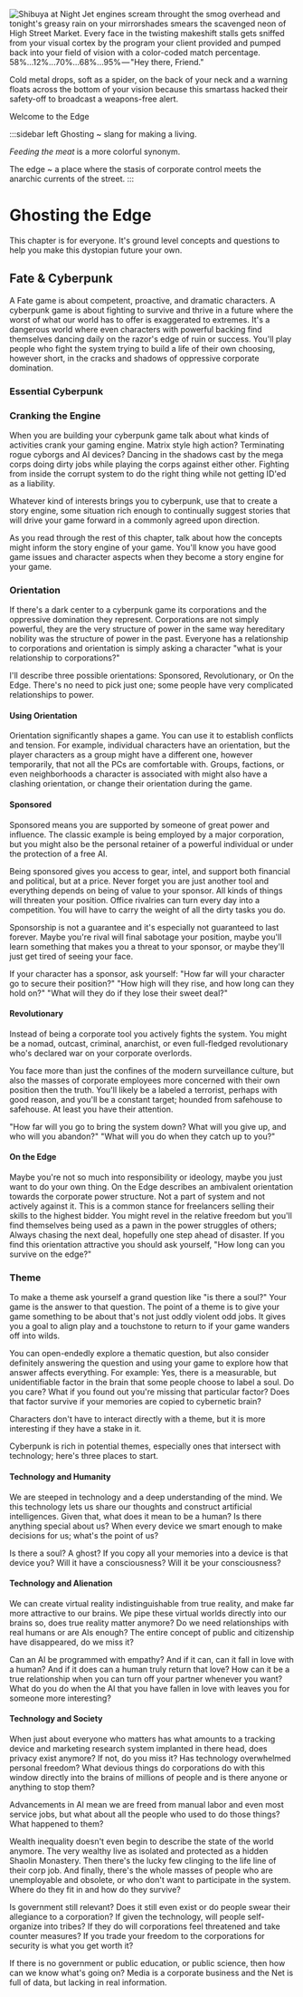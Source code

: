 ![Shibuya at Night](assets/Shibuya_Night.jpg)
Jet engines scream throught the smog overhead and tonight's greasy rain on your mirrorshades smears the scavenged neon of High Street Market. Every face in the twisting makeshift stalls gets sniffed from your visual cortex by the program your client provided and pumped back into your field of vision with a color-coded match percentage. 58%...12%...70%...68%...95% — "Hey there, Friend."

Cold metal drops, soft as a spider, on the back of your neck and a warning floats across the bottom of your vision because this smartass hacked their safety-off to broadcast a weapons-free alert. 

Welcome to the Edge

:::sidebar left 
Ghosting​ 
~ slang for making a living. 
  
  *Feeding the meat* is a more colorful synonym.

The edge 
~ a place where the stasis of corporate control meets the anarchic currents of the street.
:::

<!-- more mood and setting and less this is cyberpunk essays 
the original point of this section was to help in the setting creation part of the game. something to think about. -->

# Ghosting the Edge

This chapter is for everyone. It's ground level concepts and questions to help you make this dystopian future your own.

## Fate & Cyberpunk

A Fate game is about competent, proactive, and dramatic characters. A cyberpunk game is about fighting to survive and thrive in a future where the worst of what our world has to offer is exaggerated to extremes. It's a dangerous world where even characters with powerful backing find themselves dancing daily on the razor's edge of ruin or success. You'll play people who fight the system trying to build a life of their own choosing, however short, in the cracks and shadows of oppressive corporate domination.

### Essential Cyberpunk

<!-- Basic concepts and tropes of cyberpunk. Such as cyberware, and what is the Net. Especially what the Net is -->

### Cranking the Engine

When you are building your cyberpunk game talk about what kinds of activities crank your gaming engine. Matrix style high action? Terminating rogue cyborgs and AI devices? Dancing in the shadows cast by the mega corps doing dirty jobs while playing the corps against either other. Fighting from inside the corrupt system to do the right thing while not getting ID'ed as a liability.

Whatever kind of interests brings you to cyberpunk, use that to create a story engine, some situation rich enough to continually suggest stories that will drive your game forward in a commonly agreed upon direction.

As you read through the rest of this chapter, talk about how the concepts might inform the story engine of your game. You'll know you have good game issues and character aspects when they become a story engine for your game.

### Orientation

If there's a dark center to a cyberpunk game its corporations and the oppressive domination they represent. Corporations are not simply powerful, they are the very structure of power in the same way hereditary nobility was the structure of power in the past. Everyone has a relationship to corporations and orientation is simply asking a character "what is your relationship to corporations?"

I'll describe three possible orientations: Sponsored, Revolutionary, or On the Edge. There's no need to pick just one; some people have very complicated relationships to power.

#### Using Orientation

Orientation significantly shapes a game. You can use it to establish conflicts and tension. For example, individual characters have an orientation, but the player characters as a group might have a different one, however temporarily, that not all the PCs are comfortable with. Groups, factions, or even neighborhoods a character is associated with might also have a clashing orientation, or change their orientation during the game.

#### Sponsored

Sponsored means you are supported by someone of great power and influence. The classic example is being employed by a major corporation, but you might also be the personal retainer of a powerful individual or under the protection of a free AI.

Being sponsored gives you access to gear, intel, and support both financial and political, but at a price. Never forget you are just another tool and everything depends on being of value to your sponsor. All kinds of things will threaten your position. Office rivalries can turn every day into a competition. You will have to carry the weight of all the dirty tasks you do.

Sponsorship is not a guarantee and it's especially not guaranteed to last forever. Maybe you're rival will final sabotage your position, maybe you'll learn something that makes you a threat to your sponsor, or maybe they'll just get tired of seeing your face.

If your character has a sponsor, ask yourself: "How far will your character go to secure their position?" "How high will they rise, and how long can they hold on?" "What will they do if they lose their sweet deal?"

#### Revolutionary

Instead of being a corporate tool you actively fights the system. You might be a nomad, outcast, criminal, anarchist, or even full-fledged revolutionary who's declared war on your corporate overlords.

You face more than just the confines of the modern surveillance culture, but also the masses of corporate employees more concerned with their own position then the truth. You'll likely be a labeled a terrorist, perhaps with good reason, and you'll be a constant target; hounded from safehouse to safehouse. At least you have their attention.

"How far will you go to bring the system down? What will you give up, and who will you abandon?" "What will you do when they catch up to you?"

#### On the Edge

Maybe you're not so much into responsibility or ideology, maybe you just want to do your own thing. On the Edge describes an ambivalent orientation towards the corporate power structure. Not a part of system and not actively against it. This is a common stance for freelancers selling their skills to the highest bidder. You might revel in the relative freedom but you'll find themselves being used as a pawn in the power struggles of others; Always chasing the next deal, hopefully one step ahead of disaster. If you find this orientation attractive you should ask yourself, "How long can you survive on the edge?"

### Theme

To make a theme ask yourself a grand question like "is there a soul?" Your game is the answer to that question. The point of a theme is to give your game something to be about that's not just oddly violent odd jobs. It gives you a goal to align play and a touchstone to return to if your game wanders off into wilds.

You can open-endedly explore a thematic question, but also consider definitely answering the question and using your game to explore how that answer affects everything. For example: Yes, there is a measurable, but unidentifiable factor in the brain that some people choose to label a soul. Do you care? What if you found out you're missing that particular factor? Does that factor survive if your memories are copied to cybernetic brain?

Characters don't have to interact directly with a theme, but it is more interesting if they have a stake in it.

Cyberpunk is rich in potential themes, especially ones that intersect with technology; here's three places to start.

#### Technology and Humanity

We are steeped in technology and a deep understanding of the mind. We this technology lets us share our thoughts and construct artificial intelligences. Given that, what does it mean to be a human? Is there anything special about us? When every device we smart enough to make decisions for us; what's the point of us?

Is there a soul? A ghost? If you copy all your memories into a device is that device you? Will it have a consciousness? Will it be your consciousness?

#### Technology and Alienation 

We can create virtual reality indistinguishable from true reality, and make far more attractive to our brains. We pipe these virtual worlds directly into our brains so, does true reality matter anymore? Do we need relationships with real humans or are AIs enough? The entire concept of public and citizenship have disappeared, do we miss it?

Can an AI be programmed with empathy? And if it can, can it fall in love with a human? And if it does can a human truly return that love? How can it be a true relationship when you can turn off your partner whenever you want? What do you do when the AI that you have fallen in love with leaves you for someone more interesting?

#### Technology and Society

When just about everyone who matters has what amounts to a tracking device and marketing research system implanted in there head, does privacy exist anymore? If not, do you miss it? Has technology overwhelmed personal freedom? What devious things do corporations do with this window directly into the brains of millions of people and is there anyone or anything to stop them?

Advancements in AI mean we are freed from manual labor and even most service jobs, but what about all the people who used to do those things? What happened to them?

Wealth inequality doesn't even begin to describe the state of the world anymore. The very wealthy live as isolated and protected as a hidden Shaolin Monastery. Then there's the lucky few clinging to the life line of their corp job. And finally, there's the whole masses of people who are unemployable and obsolete, or who don't want to participate in the system. Where do they fit in and how do they survive?

Is government still relevant? Does it still even exist or do people swear their allegiance to a corporation? If given the technology, will people self-organize into tribes? If they do will corporations feel threatened and take counter measures? If you trade your freedom to the corporations for security is what you get worth it?

If there is no government or public education, or public science, then how can we know what's going on? Media is a corporate business and the Net is full of data, but lacking in real information.